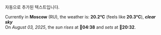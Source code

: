 
자동으로 추가된 텍스트입니다.

<!--START_SECTION:weather:moscow-->
Currently in **Moscow** (RU), the weather is: **20.2°C** (feels like **20.3°C**), ***clear sky***<br/>
On *August 03, 2025*, the *sun rises* at 🌅**04:38** and *sets* at 🌇**20:32**.
<!--END_SECTION:weather-->

